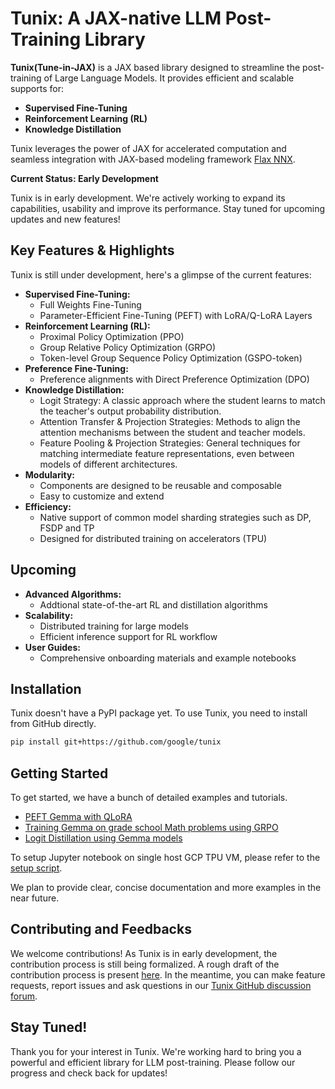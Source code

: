 # Tunix: A JAX-native LLM Post-Training Library

**Tunix(Tune-in-JAX)** is a JAX based library designed to streamline the
 post-training of Large Language Models. It provides efficient and scalable
 supports for:

* **Supervised Fine-Tuning**
* **Reinforcement Learning (RL)**
* **Knowledge Distillation**

Tunix leverages the power of JAX for accelerated computation and seamless
integration with JAX-based modeling framework
[Flax NNX](https://flax.readthedocs.io/en/latest/nnx_basics.html).

**Current Status: Early Development**

Tunix is in early development. We're actively working to expand its
capabilities, usability and improve its performance. Stay tuned for upcoming
updates and new features!

## Key Features & Highlights

Tunix is still under development, here's a glimpse of the current features:

* **Supervised Fine-Tuning:**
    * Full Weights Fine-Tuning
    * Parameter-Efficient Fine-Tuning (PEFT) with LoRA/Q-LoRA Layers
* **Reinforcement Learning (RL):**
    * Proximal Policy Optimization (PPO)
    * Group Relative Policy Optimization (GRPO)
    * Token-level Group Sequence Policy Optimization (GSPO-token)
* **Preference Fine-Tuning:**
    * Preference alignments with Direct Preference Optimization (DPO)
* **Knowledge Distillation:**
    * Logit Strategy: A classic approach where the student learns to match the teacher's output probability distribution.
    * Attention Transfer & Projection Strategies: Methods to align the attention mechanisms between the student and teacher models.
    * Feature Pooling & Projection Strategies: General techniques for matching intermediate feature representations, even between models of different architectures.
* **Modularity:**
    * Components are designed to be reusable and composable
    * Easy to customize and extend
* **Efficiency:**
    * Native support of common model sharding strategies such as DP, FSDP and TP
    * Designed for distributed training on accelerators (TPU)

## Upcoming

* **Advanced Algorithms:**
    * Addtional state-of-the-art RL and distillation algorithms
* **Scalability:**
    * Distributed training for large models
    * Efficient inference support for RL workflow
* **User Guides:**
    * Comprehensive onboarding materials and example notebooks

## Installation

Tunix doesn't have a PyPI package yet. To use Tunix, you need to install from
GitHub directly.

```sh
pip install git+https://github.com/google/tunix
```

## Getting Started

To get started, we have a bunch of detailed examples and tutorials.

- [PEFT Gemma with QLoRA](https://github.com/google/tunix/blob/main/examples/qlora_demo.ipynb)
- [Training Gemma on grade school Math problems using GRPO](https://github.com/google/tunix/blob/main/examples/grpo_demo.ipynb)
- [Logit Distillation using Gemma models](https://github.com/google/tunix/blob/main/examples/logit_distillation.ipynb)

To setup Jupyter notebook on single host GCP TPU VM, please refer to the [setup script](https://github.com/google/tunix/blob/main/scripts/setup_notebook_tpu_single_host.sh).

We plan to provide clear, concise documentation and more examples in the near
future.

## Contributing and Feedbacks

We welcome contributions! As Tunix is in early development, the contribution
process is still being formalized. A rough draft of the contribution process is
present [here](https://github.com/google/tunix/blob/main/CONTRIBUTING.md). In
the meantime, you can make feature requests, report issues and ask questions in
our [Tunix GitHub discussion forum](https://github.com/google/tunix/discussions).

## Stay Tuned!

Thank you for your interest in Tunix. We're working hard to bring you a powerful
and efficient library for LLM post-training. Please follow our progress and
check back for updates!

